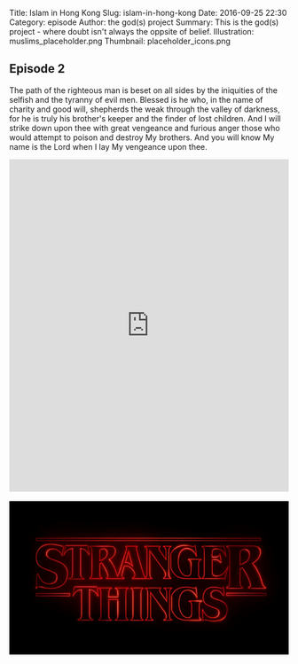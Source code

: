 Title: Islam in Hong Kong 
Slug: islam-in-hong-kong
Date: 2016-09-25 22:30
Category: episode
Author: the god(s) project
Summary: This is the god(s) project - where doubt isn't always the oppsite of belief.
Illustration: muslims_placeholder.png
Thumbnail: placeholder_icons.png


## Episode 2

The path of the righteous man is beset on all sides by the iniquities of the selfish and the tyranny of evil men. Blessed is he who, in the name of charity and good will, shepherds the weak through the valley of darkness, for he is truly his brother's keeper and the finder of lost children. And I will strike down upon thee with great vengeance and furious anger those who would attempt to poison and destroy My brothers. And you will know My name is the Lord when I lay My vengeance upon thee.

<iframe width="100%" height="600" scrolling="no" frameborder="no" src="https://w.soundcloud.com/player/?url=https%3A//api.soundcloud.com/tracks/257659072&amp;auto_play=true&amp;hide_related=false&amp;show_comments=true&amp;show_user=true&amp;show_reposts=false&amp;visual=true"></iframe>

![](images/Stranger_Things_logo.png)